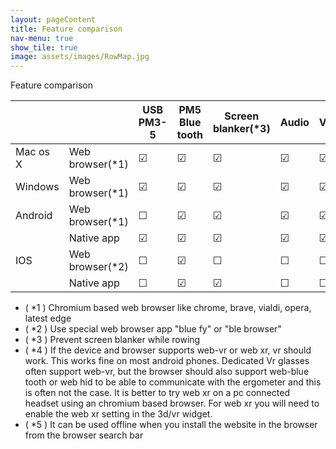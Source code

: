 ```yaml
---
layout: pageContent
title: Feature comparison
nav-menu: true
show_tile: true
image: assets/images/RowMap.jpg
---
```

Feature comparison

|          |                 | USB PM3-5 | PM5 Blue tooth | Screen blanker(*3) | Audio   | Video   | Offline       | Vr/Xr (*4)  |
|----------|-----------------|-----------|----------------|--------------------|---------|---------|---------------|-----|
| Mac os X | Web browser(*1) | &#9745;   | &#9745;        | &#9745;            | &#9745; | &#9745; | &#9745; (*5)  | &#9745; |
| Windows  | Web browser(*1) | &#9745;   | &#9745;        | &#9745;            | &#9745; | &#9745; | &#9745; (*5)  | &#9745; |
| Android  | Web browser(*1) | &#9744;   | &#9745;        | &#9745;            | &#9745; | &#9745; | &#9745; (*5)  | &#9745; |
|          | Native app      | &#9745;   | &#9745;        | &#9745;            | &#9745; | &#9745; | &#9745;       | &#9745; |
| IOS      | Web browser(*2) | &#9744;   | &#9745;        | &#9744;            | &#9744; | &#9744; | &#9744;       | &#9744; |
|          | Native app      | &#9744;   | &#9745;        | &#9745;            | &#9744; | &#9744; | &#9745;       | &#9745; |

* ( *1 ) Chromium based web browser like chrome, brave, vialdi, opera, latest edge
* ( *2 ) Use special web browser app "blue fy"  or "ble browser"
* ( *3 ) Prevent screen blanker while rowing
* ( *4 ) If the device and browser supports web-vr or web xr, vr should work. This works fine on most android phones. Dedicated Vr glasses often support web-vr, but the browser should also support web-blue tooth or web hid to be able to communicate with the ergometer and this is often not the case. It is better to try web xr on a pc connected headset using an chromium based browser. For web xr you will need to enable the web xr setting in the 3d/vr widget.
* ( *5 ) It can be used offline when you install the website in the browser from the browser search bar